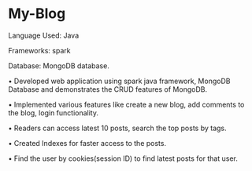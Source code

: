 # My-Blog

Language Used: Java

Frameworks: spark 

Database: MongoDB database.


•	Developed web application using spark java framework, MongoDB Database and demonstrates the CRUD features of MongoDB.

•	Implemented various features like create a new blog, add comments to the blog, login functionality. 

• Readers can access latest 10 posts, search the top posts by tags.

• Created Indexes for faster access to the posts.

• Find the user by cookies(session ID) to find latest posts for that user.
